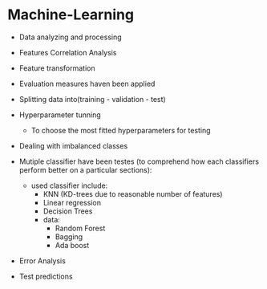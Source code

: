 # Machine-Learning

- Data analyzing and processing
- Features Correlation Analysis
- Feature transformation
- Evaluation measures haven been applied
- Splitting data into(training - validation - test)
- Hyperparameter tunning
  - To choose the most fitted hyperparameters for testing
- Dealing with imbalanced classes
- Mutiple classifier have been testes (to comprehend how each classifiers perform better on a particular sections):
  - used classifier include:
    - KNN (KD-trees due to reasonable number of features)
    - Linear regression
    - Decision Trees
    - data:
      - Random Forest
      - Bagging
      - Ada boost
   
- Error Analysis
- Test predictions
